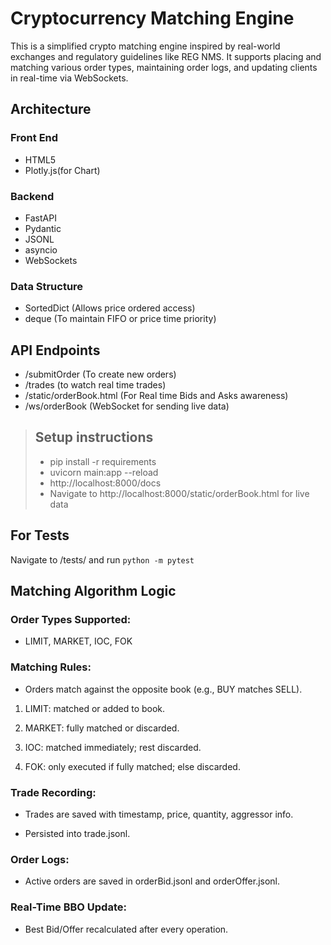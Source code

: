 # Cryptocurrency Matching Engine 

This is a simplified crypto matching engine inspired by real-world exchanges and regulatory guidelines like REG NMS. It supports placing and matching various order types, maintaining order logs, and updating clients in real-time via WebSockets.

## Architecture

### Front End

- HTML5
- Plotly.js(for Chart)

### Backend

- FastAPI
- Pydantic
- JSONL
- asyncio 
- WebSockets

### Data Structure

- SortedDict (Allows price ordered access)
- deque (To maintain FIFO or price time priority)

## API Endpoints

- /submitOrder (To create new orders)
- /trades (to watch real time trades)
- /static/orderBook.html (For Real time Bids and Asks awareness)
- /ws/orderBook (WebSocket for sending live data)

> ## Setup instructions
> - pip install -r requirements
> - uvicorn main:app --reload
> - http://localhost:8000/docs
> - Navigate to http://localhost:8000/static/orderBook.html for live data

 ## For Tests

Navigate to /tests/ and run `python -m pytest`

## Matching Algorithm Logic

### Order Types Supported:

- LIMIT, MARKET, IOC, FOK

### Matching Rules:

- Orders match against the opposite book (e.g., BUY matches SELL).

1. LIMIT: matched or added to book.

2. MARKET: fully matched or discarded.

3. IOC: matched immediately; rest discarded.

4. FOK: only executed if fully matched; else discarded.

### Trade Recording:

- Trades are saved with timestamp, price, quantity, aggressor info.

- Persisted into trade.jsonl.

### Order Logs:

- Active orders are saved in orderBid.jsonl and orderOffer.jsonl.

### Real-Time BBO Update:

- Best Bid/Offer recalculated after every operation.